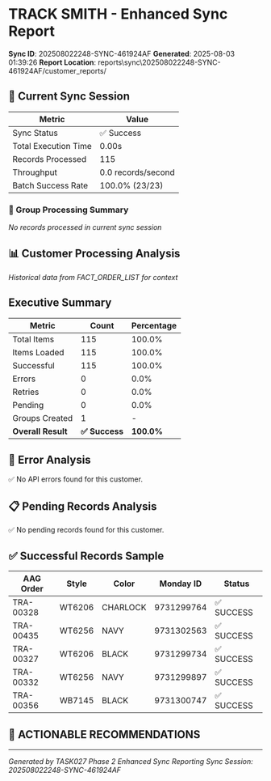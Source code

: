 # TRACK SMITH - Enhanced Sync Report
**Sync ID**: 202508022248-SYNC-461924AF
**Generated**: 2025-08-03 01:39:26
**Report Location**: reports\sync\202508022248-SYNC-461924AF/customer_reports/

## 🚀 Current Sync Session

| Metric | Value |
|--------|-------|
| Sync Status | ✅ Success |
| Total Execution Time | 0.00s |
| Records Processed | 115 |
| Throughput | 0.0 records/second |
| Batch Success Rate | 100.0% (23/23) |

### 📂 Group Processing Summary

*No records processed in current sync session*

## 📊 Customer Processing Analysis
*Historical data from FACT_ORDER_LIST for context*

## Executive Summary

| Metric | Count | Percentage |
|--------|-------|------------|
| Total Items | 115 | 100.0% |
| Items Loaded | 115 | 100.0% |
| Successful | 115 | 100.0% |
| Errors | 0 | 0.0% |
| Retries | 0 | 0.0% |
| Pending | 0 | 0.0% |
| Groups Created | 1 | - |
| **Overall Result** | **✅ Success** | **100.0%** |

## 🚨 Error Analysis

✅ No API errors found for this customer.

## 📋 Pending Records Analysis

✅ No pending records found for this customer.

## ✅ Successful Records Sample

| AAG Order | Style | Color | Monday ID | Status |
|-----------|-------|--------|-----------|--------|
| TRA-00328 | WT6206 | CHARLOCK | 9731299764 | ✅ SUCCESS |
| TRA-00435 | WT6256 | NAVY | 9731302563 | ✅ SUCCESS |
| TRA-00327 | WT6206 | BLACK | 9731299734 | ✅ SUCCESS |
| TRA-00332 | WT6256 | NAVY | 9731299897 | ✅ SUCCESS |
| TRA-00356 | WB7145 | BLACK | 9731300747 | ✅ SUCCESS |

## 🎯 ACTIONABLE RECOMMENDATIONS


---
*Generated by TASK027 Phase 2 Enhanced Sync Reporting*
*Sync Session: 202508022248-SYNC-461924AF*